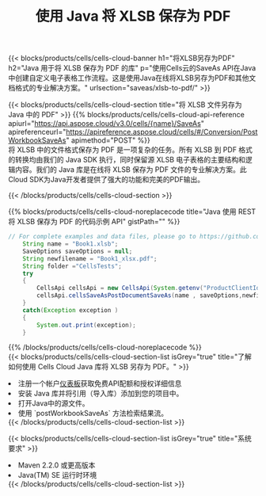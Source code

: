 ﻿---
title: 使用 Java 将 XLSB 保存为 PDF
description: 利用Aspose.Cells Cloud SDK for Java将XLSB格式文件保存为PDF格式文件。
kwords: Excel, Save XLSB as PDF, REST, Java
howto: How to save XLSB as PDF using Aspose.Cells Cloud Java library.
---
{{< blocks/products/cells/cells-cloud-banner h1="将XLSB另存为PDF" h2="Java 用于将 XLSB 保存为 PDF 的库" p="使用Cells云的SaveAs API在Java中创建自定义电子表格工作流程。这是使用Java在线将XLSB另存为PDF和其他文档格式的专业解决方案。" urlsection="saveas/xlsb-to-pdf/" >}}

{{< blocks/products/cells/cells-cloud-section title="将 XLSB 文件另存为 Java 中的 PDF" >}}
{{% blocks/products/cells/cells-cloud-api-reference apiurl="https://api.aspose.cloud/v3.0/cells/{name}/SaveAs" apireferenceurl="https://apireference.aspose.cloud/cells/#/Conversion/PostWorkbookSaveAs" apimethod="POST" %}}
<br/>
将 XLSB 中的文件格式保存为 PDF 是一项复杂的任务。所有 XLSB 到 PDF 格式的转换均由我们的 Java SDK 执行，同时保留源 XLSB 电子表格的主要结构和逻辑内容。我们的 Java 库是在线将 XLSB 保存为 PDF 文件的专业解决方案。此Cloud SDK为Java开发者提供了强大的功能和完美的PDF输出。

{{< /blocks/products/cells/cells-cloud-section >}}

{{% blocks/products/cells/cells-cloud-noreplacecode title="Java 使用 REST 将 XLSB 保存为 PDF 的代码示例 API" gistPath="" %}}
  
```java
// For complete examples and data files, please go to https://github.com/aspose-cells-cloud/aspose-cells-cloud-java/
    String name = "Book1.xlsb";
    SaveOptions saveOptions = null;
    String newfilename = "Book1_xlsx.pdf";
    String folder ="CellsTests";
    try 
    {
        CellsApi cellsApi = new CellsApi(System.getenv("ProductClientId"), System.getenv("ProductClientSecret"));
        cellsApi.cellsSaveAsPostDocumentSaveAs(name , saveOptions,newfilename,false,false,folder,null,null,null,true);                       
    }
    catch(Exception exception )
    {
        System.out.print(exception);
    }
```
  
{{% /blocks/products/cells/cells-cloud-noreplacecode %}}
<br/>
{{< blocks/products/cells/cells-cloud-section-list isGrey="true" title="了解如何使用 Cells Cloud Java 库将 XLSB 另存为 PDF。" >}}
<li>注册一个帐户<a href="https://dashboard.aspose.cloud/">仪表板</a>获取免费API配额和授权详细信息</li>
<li>安装 Java 库并将引用（导入库）添加到您的项目中。</li>
<li>打开Java中的源文件。</li>
<li>使用 `postWorkbookSaveAs` 方法检索结果流。</li>
{{< /blocks/products/cells/cells-cloud-section-list >}}

{{< blocks/products/cells/cells-cloud-section-list isGrey="true" title="系统要求" >}}
<li>Maven 2.2.0 或更高版本</li>
<li>Java(TM) SE 运行时环境</li>
{{< /blocks/products/cells/cells-cloud-section-list >}}
